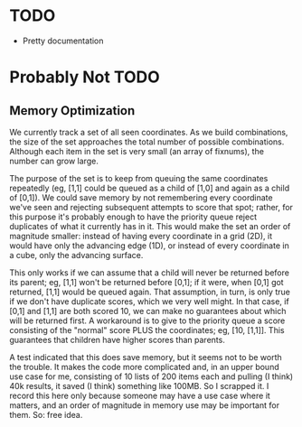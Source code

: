 # TODO

- Pretty documentation

# Probably Not TODO

## Memory Optimization

We currently track a set of all seen coordinates. As we build combinations, the size of the set approaches the total number of possible combinations. Although each item in the set is very small (an array of fixnums), the number can grow large.

The purpose of the set is to keep from queuing the same coordinates repeatedly (eg, [1,1] could be queued as a child of [1,0] and again as a child of [0,1]). We could save memory by not remembering every coordinate we've seen and rejecting subsequent attempts to score that spot; rather, for this purpose it's probably enough to have the priority queue reject duplicates of what it currently has in it. This would make the set an order of magnitude smaller: instead of having every coordinate in a grid (2D), it would have only the advancing edge (1D), or instead of every coordinate in a cube, only the advancing surface.

This only works if we can assume that a child will never be returned before its parent; eg, [1,1] won't be returned before [0,1]; if it were, when [0,1] got returned, [1,1] would be queued again. That assumption, in turn, is only true if we don't have duplicate scores, which we very well might. In that case, if [0,1] and [1,1] are both scored 10, we can make no guarantees about which will be returned first. A workaround is to give to the priority queue a score consisting of the "normal" score PLUS the coordinates; eg, [10, [1,1]]. This guarantees that children have higher scores than parents.

A test indicated that this does save memory, but it seems not to be worth the trouble. It makes the code more complicated and, in an upper bound use case for me, consisting of 10 lists of 200 items each and pulling (I think) 40k results, it saved (I think) something like 100MB. So I scrapped it. I record this here only because someone may have a use case where it matters, and an order of magnitude in memory use may be important for them. So: free idea.
